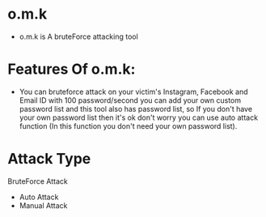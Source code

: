 # o.m.k

- o.m.k is A bruteForce attacking tool
 # Features Of o.m.k:
 
 - You can bruteforce attack on your victim's Instagram, Facebook and Email ID with 100 password/second you can add your own custom password list and this tool also has password list, so If you don't have your own password list then it's ok don't worry you can use auto attack function (In this function you don't need your own password list).

# Attack Type
BruteForce Attack
- Auto Attack
- Manual Attack
